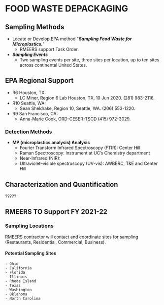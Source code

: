 # FOOD WASTE DEPACKAGING

## Sampling Methods

* Locate or Develop EPA method "**_Sampling Food Waste for Microplastics._**"
  * RMEERS support Task Order.
* **_Sampling Events_**
  * Two sampling events per site, three sites per location, up to ten sites across continental United States.

## EPA Regional Support

* R6 Houston, TX:
  * LC Miner, Region 6 Lab Houston, TX, 10 Jun 2020. (281) 983-2116.
* R10 Seattle, WA:
  * Sean Sheldrake, Region 10, Seattle, WA. (206) 553-1220.
* R9 San Francisco, CA:
  * Anna-Marie Cook, ORD-CESER-TSCD (415) 972-3029.

### Detection Methods

* **MP (microplastics analysis) Analysis**
  * Fourier Transform Infrared Spectroscopy (FTIR): Center Hill
  * Raman Spectroscopy: Instrument at UC’s Chemistry department
  * Near-Infrared (NIR):
  * Ultraviolet–visible spectroscopy (UV-vis): AWBERC, T&E and Center Hill

## Characterization and Quantification

?????

## RMEERS TO Support FY 2021-22

### Sampling Locations

RMEERS contractor will contact and coordinate sites for sampling (Restaurants, Residential, Commercial, Business).

#### Potential Sampling Sites

    - Ohio
    - California
    - Florida
    - Illinois
    - Rhode Island
    - Texas
    - Washington
    - Oklahoma
    - North Carolina
